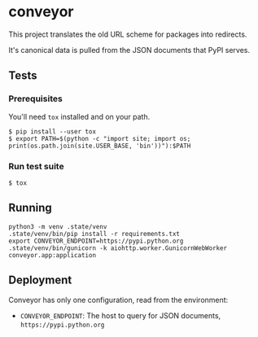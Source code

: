 # conveyor

This project translates the old URL scheme for packages into redirects.

It's canonical data is pulled from the JSON documents that PyPI serves.

## Tests

### Prerequisites

You'll need `tox` installed and on your path.

```shell
$ pip install --user tox
$ export PATH=$(python -c "import site; import os; print(os.path.join(site.USER_BASE, 'bin'))"):$PATH
```

### Run test suite
```
$ tox
```

## Running

```shell
python3 -m venv .state/venv
.state/venv/bin/pip install -r requirements.txt
export CONVEYOR_ENDPOINT=https://pypi.python.org
.state/venv/bin/gunicorn -k aiohttp.worker.GunicornWebWorker conveyor.app:application
```

## Deployment

Conveyor has only one configuration, read from the environment:

- `CONVEYOR_ENDPOINT`: The host to query for JSON documents, `https://pypi.python.org`
